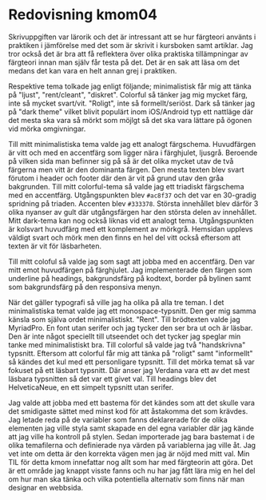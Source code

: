 ---
---
Redovisning kmom04
=========================

Skrivuppgiften var lärorik och det är intressant att se hur färgteori använts i praktiken i jämförelse med det som  är skrivit i kursboken samt artiklar.
Jag tror också det är bra att få reflektera över olika praktiska tillämpningar av
färgteori innan man själv får testa på det. Det är en sak att läsa om det medans det kan vara en helt annan grej i praktiken.

Respektive tema tolkade jag enligt följande; minimalistisk får mig att tänka på "ljust", "rent/cleant",  "diskret". Colorful så tänker jag mig mycket färg, inte så mycket svart/vit. "Roligt", inte så formellt/seriöst. Dark så tänker jag på "dark theme"
vilket blivit populärt inom iOS/Android typ ett nattläge där det mesta ska vara
så mörkt som möjlgt så det ska vara lättare på ögonen vid mörka omgivningar.

Till mitt minimalistiska tema valde jag ett analogt färgschema. Huvudfärgen är vitt och med en accentfärg som ligger nära i färghjulet, ljusgrå. Beroende på vilken sida man befinner sig på så är det olika mycket utav de två färgerna men vitt är den dominanta färgen. Den mesta texten blev svart förutom i header och footer där den är vit på grund utav den gråa bakgrunden.
Till mitt colorful-tema så valde jag ett triadiskt färgschema med en accentfärg.
Utgångspunkten blev ```#ac8f37``` och det var en 30-gradig spridning på triaden. Accenten blev ```#333378```. Största innehållet blev därför 3 olika nyanser av gult där utgångsfärgen har den största delen av innehållet. Mitt dark-tema kan nog också liknas vid ett analogt tema. Utgångspunkten är kolsvart huvudfärg med ett komplement av mörkgrå. Hemsidan upplevs väldigt svart och mörk men den finns en hel del vitt också eftersom att texten är vit för läsbarheten.

Till mitt coloful så valde jag som sagt att jobba med en accentfärg. Den var mitt emot huvudfärgen på färghjulet. Jag implementerade den färgen som underline på headings, bakgrundsfärg på kodtext, border på bylinen samt som bakgrundsfärg på den responsiva menyn.

När det gäller typografi så ville jag ha olika på alla tre teman. I det minimalistiska temat valde jag ett monospace-typsnitt. Den ger mig samma känsla som själva ordet minimalistiskt. "Rent". Till brödtexten valde jag MyriadPro. En font utan serifer och jag tycker den ser bra ut och är läsbar. Den är inte något speciellt till utseendet och det tycker jag speglar min tanke med minimalistiskt bra.
Till colorful så valde jag två "handskrivna" typsnitt. Eftersom att colorful får mig att tänka på "roligt" samt "informellt" så kändes det kul med ett personligare typsnitt.
Till det mörka temat så var fokuset på ett läsbart typsnitt. Där anser jag Verdana vara ett av det mest läsbara typsnitten så det var ett givet val. Till headings blev det HelveticaNeue, en ett simpelt typsnitt utan serifer.

Jag valde att jobba med ett bastema för det kändes som att det skulle vara det smidigaste sättet med minst kod för att åstakomma det som krävdes. Jag letade reda på de variabler som fanns deklarerade för de olika elementen jag ville styla samt skapade en del egna variabler där jag kände att jag ville ha kontroll på stylen.
Sedan importerade jag bara bastemat i de olika temafilerna och definierade nya värden på variablerna jag ville åt. Jag vet inte om detta är den korrekta vägen men jag är nöjd med mitt val. Min TIL för detta kmom innefattar nog allt som har med färgteorin att göra. Det är ett område jag knappt visste fanns och nu har jag fått lära mig en hel del om hur man ska tänka och vilka potentiella alternativ som finns när man designar en webbsida.
